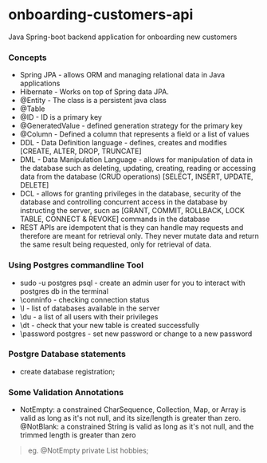 # onboarding-customers-api
Java Spring-boot backend application for onboarding new customers

### Concepts
* Spring JPA - allows ORM and managing relational data in Java applications
* Hibernate - Works on top of Spring data JPA. 
* @Entity - The class is a persistent java class
* @Table
* @ID - ID is a primary key
* @GeneratedValue - defined generation strategy for the primary key
* @Column - Defined a column that represents a field or a list of values
* DDL - Data Definition language - defines, creates and modifies [CREATE,  ALTER, DROP, TRUNCATE]
* DML - Data Manipulation Language - allows for manipulation of data in the database such as deleting, updating, creating, reading or accessing data from the database (CRUD operations) [SELECT, INSERT, UPDATE, DELETE]
* DCL - allows for granting privileges in the database, security of the database and controlling concurrent access in the database by instructing the server, sucn as [GRANT, COMMIT, ROLLBACK, LOCK TABLE, CONNECT & REVOKE] commands in the database
* REST APIs are idempotent that is they can handle may requests and therefore are meant for retrieval only. They never mutate data and return the same result being requested, only for retrieval of data.

### Using Postgres commandline Tool
* sudo -u postgres psql - create an admin user for you to interact with postgres db in the terminal
* \conninfo - checking connection status
* \l - list of databases available in the server
* \du -  a list of all users with their privileges
* \dt - check that your new table is created successfully
* \password postgres - set new password or change to a new password

### Postgre Database statements
* create database registration;

### Some Validation Annotations
* NotEmpty: a constrained CharSequence, Collection, Map, or Array is valid as long as it's not null, and its size/length is greater than zero. @NotBlank: a constrained String is valid as long as it's not null, and the trimmed length is greater than zero 
 > eg. 
 > @NotEmpty
 > private List<String> hobbies;